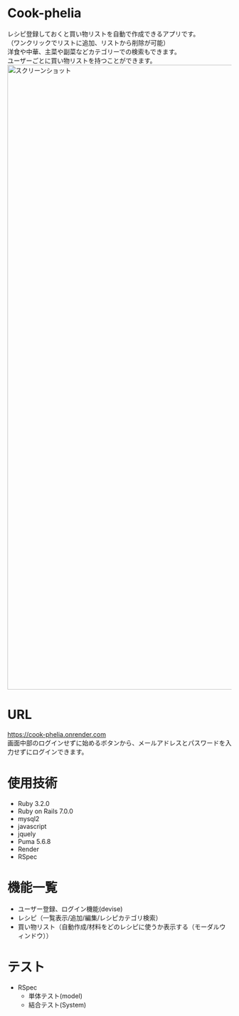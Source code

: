 # Cook-phelia
 レシピ登録しておくと買い物リストを自動で作成できるアプリです。<br>
（ワンクリックでリストに追加、リストから削除が可能）<br>
 洋食や中華、主菜や副菜などカテゴリーでの検索もできます。<br>
 ユーザーごとに買い物リストを持つことができます。
 <img width="1400" alt="スクリーンショット " src="https://i.gyazo.com/b7c05757190a2661fd8fe19b588da209.jpg">

 # URL
https://cook-phelia.onrender.com <br >
画面中部のログインせずに始めるボタンから、メールアドレスとパスワードを入力せずにログインできます。

# 使用技術
- Ruby 3.2.0
- Ruby on Rails 7.0.0
- mysql2 
- javascript
- jquely
- Puma 5.6.8
- Render
- RSpec

# 機能一覧
- ユーザー登録、ログイン機能(devise)
- レシピ（一覧表示/追加/編集/レシピカテゴリ検索）
- 買い物リスト（自動作成/材料をどのレシピに使うか表示する（モーダルウィンドウ））

# テスト
- RSpec
  - 単体テスト(model)
  - 結合テスト(System)